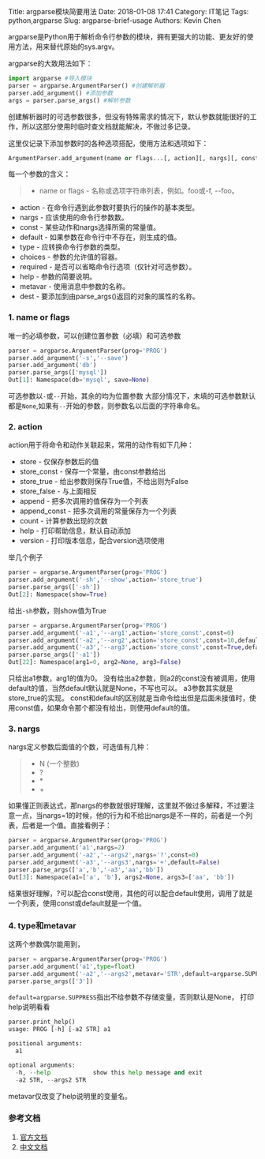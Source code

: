 Title: argparse模块简要用法
Date: 2018-01-08 17:41
Category: IT笔记
Tags: python,argparse
Slug: argparse-brief-usage
Authors: Kevin Chen

argparse是Python用于解析命令行参数的模块，拥有更强大的功能、更友好的使用方法，用来替代原始的sys.argv。

argparse的大致用法如下：

```python
import argparse #导入模块
parser = argparse.ArgumentParser() #创建解析器
parser.add_argument() #添加参数
args = parser.parse_args() #解析参数
```

创建解析器时的可选参数很多，但没有特殊需求的情况下，默认参数就能很好的工作，所以这部分使用时临时查文档就能解决，不做过多记录。

这里仅记录下添加参数时的各种选项搭配，使用方法和选项如下：

```python
ArgumentParser.add_argument(name or flags...[, action][, nargs][, const][, default][, type][, choices][, required][, help][, metavar][, dest])
```

每一个参数的含义：

> -   name or flags - 名称或选项字符串列表，例如。foo或-f, --foo。

-   action - 在命令行遇到此参数时要执行的操作的基本类型。
-   nargs - 应该使用的命令行参数数。
-   const - 某些动作和nargs选择所需的常量值。
-   default - 如果参数在命令行中不存在，则生成的值。
-   type - 应转换命令行参数的类型。
-   choices - 参数的允许值的容器。
-   required - 是否可以省略命令行选项（仅针对可选参数）。
-   help - 参数的简要说明。
-   metavar - 使用消息中参数的名称。
-   dest - 要添加到由parse_args()返回的对象的属性的名称。

### 1. name or flags

唯一的必填参数，可以创建位置参数（必填）和可选参数

```python
parser = argparse.ArgumentParser(prog='PROG')
parser.add_argument('-s','--save')
parser.add_argument('db')
parser.parse_args(['mysql'])
Out[1]: Namespace(db='mysql', save=None)
```

可选参数以`-`或`--`开始，其余的均为位置参数
大部分情况下，未填的可选参数默认都是`None`,如果有`--`开始的参数，则参数名以后面的字符串命名。

### 2. action

action用于将命令和动作关联起来，常用的动作有如下几种：

-   store - 仅保存参数后的值
-   store_const - 保存一个常量，由const参数给出
-   store_true - 给出参数则保存True值，不给出则为False
-   store_false - 与上面相反
-   append - 把多次调用的值保存为一个列表
-   append_const - 把多次调用的常量保存为一个列表
-   count - 计算参数出现的次数
-   help - 打印帮助信息，默认自动添加
-   version - 打印版本信息，配合version选项使用

举几个例子

```python
parser = argparse.ArgumentParser(prog='PROG')
parser.add_argument('-sh','--show',action='store_true')
parser.parse_args(['-sh'])
Out[2]: Namespace(show=True)
```

给出`-sh`参数，则show值为True

```python
parser = argparse.ArgumentParser(prog='PROG')
parser.add_argument('-a1','--arg1',action='store_const',const=0)
parser.add_argument('-a2','--arg2',action='store_const',const=10,default=None)
parser.add_argument('-a3','--arg3',action='store_const',const=True,default=False)
parser.parse_args(['-a1'])
Out[22]: Namespace(arg1=0, arg2=None, arg3=False)
```

只给出a1参数，arg1的值为0。
没有给出a2参数，则a2的const没有被调用，使用default的值，当然default默认就是None，不写也可以。
a3参数其实就是store_true的实现。
const和default的区别就是当命令给出但是后面未接值时，使用const值，如果命令那个都没有给出，则使用default的值。

### 3. nargs

nargs定义参数后面值的个数，可选值有几种：

> -   N (一个整数)
> -   ?
> -   \*
> -   \+

如果懂正则表达式，那nargs的参数就很好理解，这里就不做过多解释，不过要注意一点，当nargs=1的时候，他的行为和不给出nargs是不一样的，前者是一个列表，后者是一个值。直接看例子：

```python
parser = argparse.ArgumentParser(prog='PROG')
parser.add_argument('a1',nargs=2)
parser.add_argument('-a2','--args2',nargs='?',const=0)
parser.add_argument('-a3','--args3',nargs='+',default=False)
parser.parse_args(['a','b','-a3','aa','bb'])
Out[3]: Namespace(a1=['a', 'b'], args2=None, args3=['aa', 'bb'])
```

结果很好理解，?可以配合const使用，其他的可以配合default使用，调用了就是一个列表，使用const或default就是一个值。

### 4. type和metavar

这两个参数偶尔能用到，

```python
parser = argparse.ArgumentParser(prog='PROG')
parser.add_argument('a1',type=float)
parser.add_argument('-a2','--args2',metavar='STR',default=argparse.SUPPRESS)
parser.parse_args(['3'])
```

<code>default=argparse.SUPPRESS</code>指出不给参数不存储变量，否则默认是None，
打印help说明看看

```python
parser.print_help()
usage: PROG [-h] [-a2 STR] a1

positional arguments:
  a1

optional arguments:
  -h, --help            show this help message and exit
  -a2 STR, --args2 STR
```

metavar仅改变了help说明里的变量名。

### 参考文档

1.  [官方文档][1]
2.  [中文文档][2]

[1]: https://docs.python.org/3/library/argparse.html

[2]: http://python.usyiyi.cn/translate/python_352/library/argparse.html
